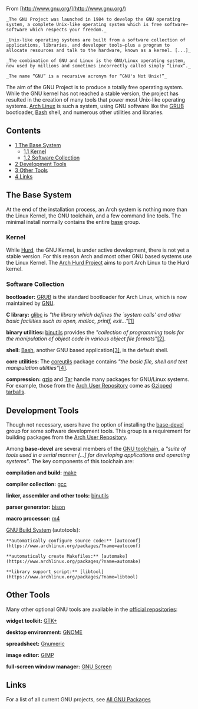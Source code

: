 From [http://www.gnu.org/](http://www.gnu.org/)

	_The GNU Project was launched in 1984 to develop the GNU operating system, a complete Unix-like operating system which is free software—software which respects your freedom._

	_Unix-like operating systems are built from a software collection of applications, libraries, and developer tools—plus a program to allocate resources and talk to the hardware, known as a kernel. [...]_

	_The combination of GNU and Linux is the GNU/Linux operating system, now used by millions and sometimes incorrectly called simply “Linux”._

	_The name “GNU” is a recursive acronym for “GNU's Not Unix!”_

The aim of the GNU Project is to produce a totally free operating system. While the GNU kernel has not reached a stable version, the project has resulted in the creation of many tools that power most Unix-like operating systems. [Arch Linux](/index.php/Arch_Linux "Arch Linux") is such a system, using GNU software like the [GRUB](/index.php/GRUB "GRUB") bootloader, [Bash](/index.php/Bash "Bash") shell, and numerous other utilities and libraries.

## Contents

*   [1 The Base System](#The_Base_System)
    *   [1.1 Kernel](#Kernel)
    *   [1.2 Software Collection](#Software_Collection)
*   [2 Development Tools](#Development_Tools)
*   [3 Other Tools](#Other_Tools)
*   [4 Links](#Links)

## The Base System

At the end of the installation process, an Arch system is nothing more than the Linux Kernel, the GNU toolchain, and a few command line tools. The minimal install normally contains the entire [base](https://www.archlinux.org/groups/x86_64/base/) group.

### Kernel

While [Hurd](http://www.gnu.org/s/hurd/hurd.html), the GNU Kernel, is under active development, there is not yet a stable version. For this reason Arch and most other GNU based systems use the Linux Kernel. The [Arch Hurd Project](/index.php/Arch_Hurd_Project "Arch Hurd Project") aims to port Arch Linux to the Hurd kernel.

### Software Collection

**bootloader:** [GRUB](/index.php/GRUB "GRUB") is the standard bootloader for Arch Linux, which is now maintained by [GNU](http://www.gnu.org/software/grub/).

**C library:** [glibc](https://www.archlinux.org/packages/?name=glibc) is _"the library which defines the `system calls' and other basic facilities such as open, malloc, printf, exit..."_[[1]](http://www.gnu.org/software/libc/)

**binary utilities:** [binutils](https://www.archlinux.org/packages/?name=binutils) provides the _"collection of programming tools for the manipulation of object code in various object file formats"_[[2]](http://en.wikipedia.org/wiki/GNU_Binutils).

**shell:** [Bash](/index.php/Bash "Bash"), another GNU based application[[3]](http://www.gnu.org/software/bash/), is the default shell.

**core utilities:** The [coreutils](https://www.archlinux.org/packages/?name=coreutils) package contains _"the basic file, shell and text manipulation utilities"_[[4]](http://www.gnu.org/software/coreutils/).

**compression:** [gzip](https://www.archlinux.org/packages/?name=gzip) and [Tar](/index.php/Tar "Tar") handle many packages for GNU/Linux systems. For example, those from the [Arch User Repository](/index.php/Arch_User_Repository "Arch User Repository") come as [Gzipped](http://www.gnu.org/software/gzip/) [tarballs](http://www.gnu.org/software/tar/).

## Development Tools

Though not necessary, users have the option of installing the [base-devel](https://www.archlinux.org/groups/x86_64/base-devel/) group for some software development tools. This group is a requirement for building packages from the [Arch User Repository](/index.php/Arch_User_Repository "Arch User Repository").

Among **base-devel** are several members of the [GNU toolchain](https://en.wikipedia.org/wiki/GNU_toolchain "wikipedia:GNU toolchain"), a _"suite of tools used in a serial manner [...] for developing applications and operating systems"_. The key components of this toolchain are:

**compilation and build:** [make](https://www.archlinux.org/packages/?name=make)

**compiler collection:** [gcc](https://www.archlinux.org/packages/?name=gcc)

**linker, assembler and other tools:** [binutils](https://www.archlinux.org/packages/?name=binutils)

**parser generator:** [bison](https://www.archlinux.org/packages/?name=bison)

**macro processor:** [m4](https://www.archlinux.org/packages/?name=m4)

[GNU Build System](https://en.wikipedia.org/wiki/GNU_build_system "wikipedia:GNU build system") (autotools):

	**automatically configure source code:** [autoconf](https://www.archlinux.org/packages/?name=autoconf)

	**automatically create Makefiles:** [automake](https://www.archlinux.org/packages/?name=automake)

	**library support script:** [libtool](https://www.archlinux.org/packages/?name=libtool)

## Other Tools

Many other optional GNU tools are available in the [official repositories](/index.php/Official_repositories "Official repositories"):

**widget toolkit:** [GTK+](/index.php/GTK%2B "GTK+")

**desktop environment:** [GNOME](/index.php/GNOME "GNOME")

**spreadsheet:** [Gnumeric](/index.php/Gnumeric "Gnumeric")

**image editor:** [GIMP](/index.php/Multimedia#GIMP "Multimedia")

**full-screen window manager:** [GNU Screen](/index.php/GNU_Screen "GNU Screen")

## Links

For a list of all current GNU projects, see [All GNU Packages](http://www.gnu.org/software/software.html#allgnupkgs)